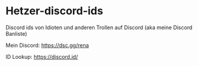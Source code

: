 # Hetzer-discord-ids
Discord ids von Idioten und anderen Trollen auf Discord (aka meine Discord Banliste)

Mein Discord:
https://dsc.gg/rena

ID Lookup:
https://discord.id/
